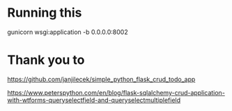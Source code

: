 # Running this

gunicorn wsgi:application -b 0.0.0.0:8002

# Thank you to

https://github.com/janjilecek/simple_python_flask_crud_todo_app

https://www.peterspython.com/en/blog/flask-sqlalchemy-crud-application-with-wtforms-queryselectfield-and-queryselectmultiplefield

